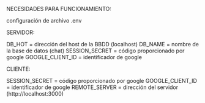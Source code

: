 NECESIDADES PARA FUNCIONAMIENTO:

configuración de archivo .env

SERVIDOR:

DB_HOT = dirección del host de la BBDD (localhost)
DB_NAME = nombre de la base de datos (chat)
SESSION_SECRET = código proporcionado por google
GOOGLE_CLIENT_ID = identificador de google


CLIENTE:

SESSION_SECRET = código proporcionado por google
GOOGLE_CLIENT_ID = identificador de google
REMOTE_SERVER = dirección del servidor (http://localhost:3000)


